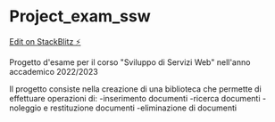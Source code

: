 # Project_exam_ssw

[Edit on StackBlitz ⚡️](https://stackblitz.com/edit/angular-azfibb)


Progetto d'esame per il corso "Sviluppo di Servizi Web" nell'anno accademico 2022/2023

Il progetto consiste nella creazione di una biblioteca che permette di effettuare operazioni di:
-inserimento documenti
-ricerca documenti
-noleggio e restituzione  documenti
-eliminazione di documenti 

